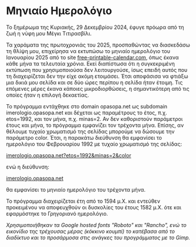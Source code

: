# Μηνιαίο Ημερολόγιο

Το ξημέρωμα της Κυριακής, 29 Δεκεμβρίου 2024, έφυγε πρόωρα από τη ζωή η νύφη μου Μέγκι Τιτιρασβίλι.

Τα χαράματα της πρωτοχρονιάς του 2025, προσπαθώντας να διασκεδάσω τη θλίψη μου,
επιχείρησα να εκτυπώσω το μηνιαίο ημερολόγιο του Ιανουαρίου 2025 από το site
[free-printable-calendar.com](https://www.free-printable-calendar.com),
όπως έκανα κάθε μήνα τα τελευταία χρόνια.
Εκεί διαπίστωσα ότι η συγκεκριμένη εκτύπωση που χρησιμοποιούσα δεν λειτουργούσε,
ίσως επειδή αυτός που τη διαχειρίζεται δεν την είχε ακόμη ετοιμάσει.
Έτσι αποφάσισα να φτιάξω μια δικιά μου σελίδα και σε δύο ώρες περίπου η σελίδα ήταν έτοιμη.
Τις επόμενες μέρες έκανα κάποιες μικροδιορθώσεις, η σημαντικότερη από τις οποίες ήταν η επιλογή δεκαετίας.

Το πρόγραμμα εντάχθηκε στο domain opasopa.net ως subdomain imerologio.opasopa.net
και δέχεται ως παραμέτρους το έτος, π.χ. etos=1992, και τον μήνα, π.χ. minas=2.
Αν δεν καθοριστούν παράμετροι έτους και μήνα, το πρόγραμμα εμφανίζει τον τρέχοντα μήνα.
Επίσης, αν θέλουμε τυχαίο χρωματισμό της σελίδας μπορούμε να δώσουμε την παράμετρο color.
Έτσι, η παρακάτω διεύθυνση θα εμφανίσει το ημερολόγιο του Φεβρουαρίου 1992 με τυχαίο χρωματισμό της σελίδας:

[imerologio.opasopa.net?etos=1992&minas=2&color](imerologio.opasopa.net?etos=1992&minas=2&color)

ενώ η διεύθυνση:

[imerologio.opasopa.net](imerologio.opasopa.net)

θα εμφανίσει το μηνιαίο ημερολόγιο του τρέχοντα μήνα.

Το πρόγραμμα διαχειρίζεται έτη από το 1594 μ.Χ. και εντεύθεν προκειμένου να αποφευχθούν οι δυσκολίες
του έτους 1582 μ.Χ. ότε και εφαρμόστηκε το Γρηγοριανό ημερολόγιο.

*Χρησιμοποιήθηκαν τα Google hosted fonts "Roboto" και "Rancho", ενώ το εικονίδιο της τρέχουσας μέρας
(κόκκινο κουμπί) το κατέβασα από το διαδίκτυο και το προσάρμοσα στις ανάγκες του προγράμματος με το Gimp.*
